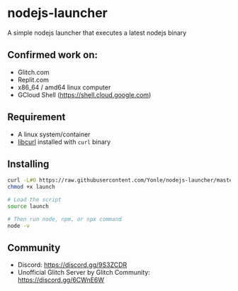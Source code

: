 # nodejs-launcher
A simple nodejs launcher that executes a latest nodejs binary

## Confirmed work on:
* Glitch.com
* Replit.com
* x86_64 / amd64 linux computer
* GCloud Shell (https://shell.cloud.google.com)

## Requirement
* A linux system/container
* [libcurl](https://curl.se/libcurl) installed with `curl` binary

## Installing
```sh
curl -L#O https://raw.githubusercontent.com/Yonle/nodejs-launcher/master/launch
chmod +x launch

# Load the script
source launch

# Then run node, npm, or npx command
node -v
```
## Community
* Discord: https://discord.gg/9S3ZCDR
* Unofficial Glitch Server by Glitch Community: https://discord.gg/6CWnE6W
